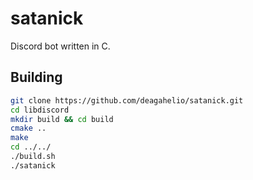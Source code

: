 # satanick

Discord bot written in C.

## Building

```sh
git clone https://github.com/deagahelio/satanick.git
cd libdiscord
mkdir build && cd build
cmake ..
make
cd ../../
./build.sh
./satanick
```
